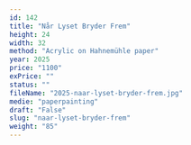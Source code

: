 ```yaml
---
id: 142
title: "Når Lyset Bryder Frem"
height: 24
width: 32
method: "Acrylic on Hahnemühle paper"
year: 2025
price: "1100"
exPrice: ""
status: ""
fileName: "2025-naar-lyset-bryder-frem.jpg"
medie: "paperpainting"
draft: "False"
slug: "naar-lyset-bryder-frem"
weight: "85"
---
```


